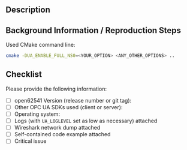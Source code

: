 <!--
!ATTENTION!
Please read the following page carefully and provide us with all the
information requested:
https://github.com/open62541/open62541/wiki/Writing-Good-Issue-Reports

Use Github Markdown to format your text:
https://help.github.com/articles/basic-writing-and-formatting-syntax/

Fill out the sections and checklist below (add text at the end of each line).

!ATTENTION!
--------------------------------------------------------------------------------
-->

## Description

## Background Information / Reproduction Steps

Used CMake command line:

<!-- Include all options here, which you modified or used for your build -->

```bash
cmake -DUA_ENABLE_FULL_NS0=<YOUR_OPTION> <ANY_OTHER_OPTIONS> ..
```

## Checklist

Please provide the following information:

 - [ ] open62541 Version (release number or git tag):
 - [ ] Other OPC UA SDKs used (client or server): 
 - [ ] Operating system:
 - [ ] Logs (with `UA_LOGLEVEL` set as low as necessary) attached
 - [ ] Wireshark network dump attached
 - [ ] Self-contained code example attached
 - [ ] Critical issue
